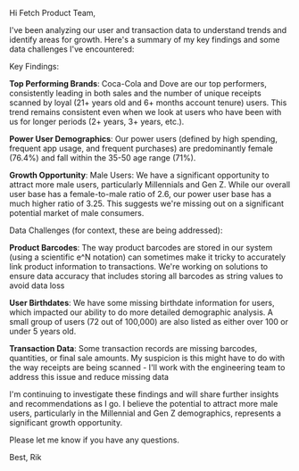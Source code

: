 Hi Fetch Product Team,

I've been analyzing our user and transaction data to understand trends and identify areas for growth.  Here's a summary of my key findings and some data challenges I've encountered:

Key Findings:

**Top Performing Brands**: Coca-Cola and Dove are our top performers, consistently leading in both sales and the number of unique receipts scanned by loyal (21+ years old and 6+ months account tenure) users. This trend remains consistent even when we look at users who have been with us for longer periods (2+ years, 3+ years, etc.).

**Power User Demographics**: Our power users (defined by high spending, frequent app usage, and frequent purchases) are predominantly female (76.4%) and fall within the 35-50 age range (71%).

**Growth Opportunity**: Male Users:  We have a significant opportunity to attract more male users, particularly Millennials and Gen Z.  While our overall user base has a female-to-male ratio of 2.6, our power user base has a much higher ratio of 3.25. This suggests we're missing out on a significant potential market of male consumers.

Data Challenges (for context, these are being addressed):

**Product Barcodes**:  The way product barcodes are stored in our system (using a scientific e^N notation) can sometimes make it tricky to accurately link product information to transactions.  We're working on solutions to ensure data accuracy that includes storing all barcodes as string values to avoid data loss

**User Birthdates**:  We have some missing birthdate information for users, which impacted our ability to do more detailed demographic analysis. A small group of users (72 out of 100,000) are also listed as either over 100 or under 5 years old.

**Transaction Data**:  Some transaction records are missing barcodes, quantities, or final sale amounts. My suspicion is this might have to do with the way receipts are being scanned - I'll work with the engineering team to address this issue and reduce missing data

I'm continuing to investigate these findings and will share further insights and recommendations as I go.  I believe the potential to attract more male users, particularly in the Millennial and Gen Z demographics, represents a significant growth opportunity.

Please let me know if you have any questions.

Best,
Rik
